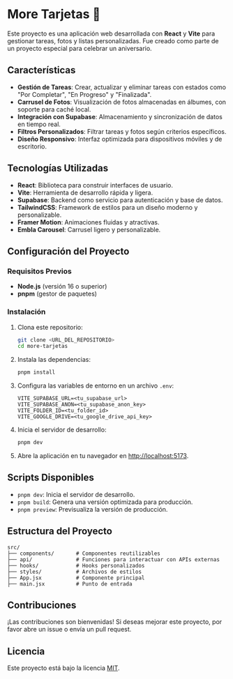 # More Tarjetas 🎉

Este proyecto es una aplicación web desarrollada con **React** y **Vite** para gestionar tareas, fotos y listas personalizadas. Fue creado como parte de un proyecto especial para celebrar un aniversario.

## Características

- **Gestión de Tareas**: Crear, actualizar y eliminar tareas con estados como "Por Completar", "En Progreso" y "Finalizada".
- **Carrusel de Fotos**: Visualización de fotos almacenadas en álbumes, con soporte para caché local.
- **Integración con Supabase**: Almacenamiento y sincronización de datos en tiempo real.
- **Filtros Personalizados**: Filtrar tareas y fotos según criterios específicos.
- **Diseño Responsivo**: Interfaz optimizada para dispositivos móviles y de escritorio.

## Tecnologías Utilizadas

- **React**: Biblioteca para construir interfaces de usuario.
- **Vite**: Herramienta de desarrollo rápida y ligera.
- **Supabase**: Backend como servicio para autenticación y base de datos.
- **TailwindCSS**: Framework de estilos para un diseño moderno y personalizable.
- **Framer Motion**: Animaciones fluidas y atractivas.
- **Embla Carousel**: Carrusel ligero y personalizable.

## Configuración del Proyecto

### Requisitos Previos

- **Node.js** (versión 16 o superior)
- **pnpm** (gestor de paquetes)

### Instalación

1. Clona este repositorio:
   ```bash
   git clone <URL_DEL_REPOSITORIO>
   cd more-tarjetas
   ```

2. Instala las dependencias:
   ```bash
   pnpm install
   ```

3. Configura las variables de entorno en un archivo `.env`:
   ```env
   VITE_SUPABASE_URL=<tu_supabase_url>
   VITE_SUPABASE_ANON=<tu_supabase_anon_key>
   VITE_FOLDER_ID=<tu_folder_id>
   VITE_GOOGLE_DRIVE=<tu_google_drive_api_key>
   ```

4. Inicia el servidor de desarrollo:
   ```bash
   pnpm dev
   ```

5. Abre la aplicación en tu navegador en [http://localhost:5173](http://localhost:5173).

## Scripts Disponibles

- `pnpm dev`: Inicia el servidor de desarrollo.
- `pnpm build`: Genera una versión optimizada para producción.
- `pnpm preview`: Previsualiza la versión de producción.

## Estructura del Proyecto

```
src/
├── components/       # Componentes reutilizables
├── api/              # Funciones para interactuar con APIs externas
├── hooks/            # Hooks personalizados
├── styles/           # Archivos de estilos
├── App.jsx           # Componente principal
├── main.jsx          # Punto de entrada
```

## Contribuciones

¡Las contribuciones son bienvenidas! Si deseas mejorar este proyecto, por favor abre un issue o envía un pull request.

## Licencia

Este proyecto está bajo la licencia [MIT](https://opensource.org/licenses/MIT).
